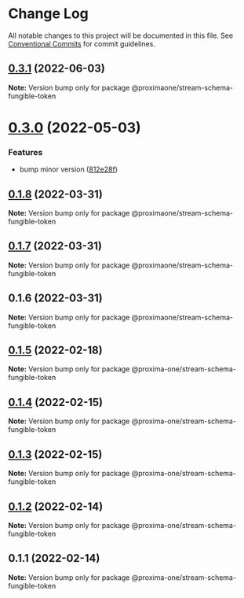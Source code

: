# Change Log

All notable changes to this project will be documented in this file.
See [Conventional Commits](https://conventionalcommits.org) for commit guidelines.

## [0.3.1](https://github.com/proxima-one/stream-schemas/compare/@proximaone/stream-schema-fungible-token@0.3.0...@proximaone/stream-schema-fungible-token@0.3.1) (2022-06-03)

**Note:** Version bump only for package @proximaone/stream-schema-fungible-token





# [0.3.0](https://github.com/proxima-one/stream-schemas/compare/@proximaone/stream-schema-fungible-token@0.2.1...@proximaone/stream-schema-fungible-token@0.3.0) (2022-05-03)


### Features

* bump minor version ([812e28f](https://github.com/proxima-one/stream-schemas/commit/812e28f9f1f610f70836f338a4dcd007944f2880))





## [0.1.8](https://github.com/proxima-one/proxima-npm/compare/@proximaone/stream-schema-fungible-token@0.1.7...@proximaone/stream-schema-fungible-token@0.1.8) (2022-03-31)

**Note:** Version bump only for package @proximaone/stream-schema-fungible-token





## [0.1.7](https://github.com/proxima-one/proxima-npm/compare/@proximaone/stream-schema-fungible-token@0.1.6...@proximaone/stream-schema-fungible-token@0.1.7) (2022-03-31)

**Note:** Version bump only for package @proximaone/stream-schema-fungible-token





## 0.1.6 (2022-03-31)

**Note:** Version bump only for package @proximaone/stream-schema-fungible-token





## [0.1.5](https://github.com/proxima-one/proxima-npm/compare/@proxima-one/stream-schema-fungible-token@0.1.4...@proxima-one/stream-schema-fungible-token@0.1.5) (2022-02-18)

**Note:** Version bump only for package @proxima-one/stream-schema-fungible-token





## [0.1.4](https://github.com/proxima-one/proxima-npm/compare/@proxima-one/stream-schema-fungible-token@0.1.3...@proxima-one/stream-schema-fungible-token@0.1.4) (2022-02-15)

**Note:** Version bump only for package @proxima-one/stream-schema-fungible-token





## [0.1.3](https://github.com/proxima-one/proxima-npm/compare/@proxima-one/stream-schema-fungible-token@0.1.2...@proxima-one/stream-schema-fungible-token@0.1.3) (2022-02-15)

**Note:** Version bump only for package @proxima-one/stream-schema-fungible-token





## [0.1.2](https://github.com/proxima-one/proxima-npm/compare/@proxima-one/stream-schema-fungible-token@0.1.1...@proxima-one/stream-schema-fungible-token@0.1.2) (2022-02-14)

**Note:** Version bump only for package @proxima-one/stream-schema-fungible-token





## 0.1.1 (2022-02-14)

**Note:** Version bump only for package @proxima-one/stream-schema-fungible-token
